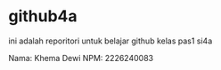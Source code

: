 # github4a
ini adalah reporitori untuk belajar github
kelas pas1 si4a

Nama: Khema Dewi
NPM: 2226240083